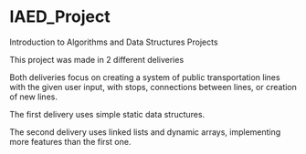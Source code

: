 # IAED_Project
Introduction to Algorithms and Data Structures Projects

This project was made in 2 different deliveries

Both deliveries focus on creating a system of public transportation lines with the given user input, with stops, connections between lines, or creation of new lines.

The first delivery uses simple static data structures.

The second delivery uses linked lists and dynamic arrays, implementing more features than the first one.
